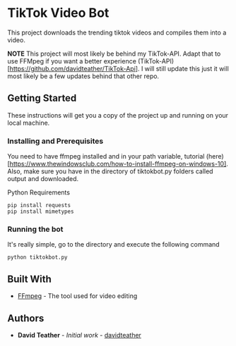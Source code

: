 # TikTok Video Bot

This project downloads the trending tiktok videos and compiles them into a video.

**NOTE** This project will most likely be behind my TikTok-API. Adapt that to use FFMpeg if you want a better experience (TikTok-API)[https://github.com/davidteather/TikTok-Api]. I will still update this just it will most likely be a few updates behind that other repo.

## Getting Started

These instructions will get you a copy of the project up and running on your local machine.

### Installing and Prerequisites

You need to have ffmpeg installed and in your path variable, tutorial (here)[https://www.thewindowsclub.com/how-to-install-ffmpeg-on-windows-10].
Also, make sure you have in the directory of tiktokbot.py folders called output and downloaded.

Python Requirements
```
pip install requests
pip install mimetypes
```

### Running the bot

It's really simple, go to the directory and execute the following command

```
python tiktokbot.py
```

## Built With

* [FFmpeg](https://ffmpeg.org/) - The tool used for video editing

## Authors

* **David Teather** - *Initial work* - [davidteather](https://github.com/davidteather)
